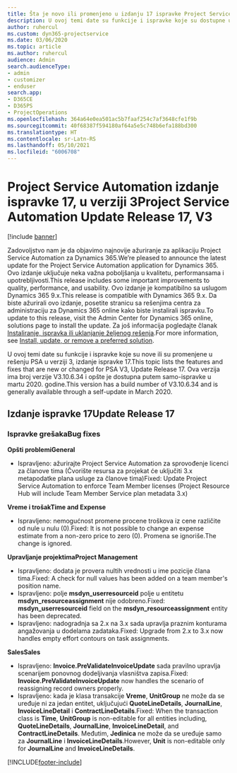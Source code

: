 ```yaml
---
title: Šta je novo ili promenjeno u izdanju 17 ispravke Project Service Automation verzije 3
description: U ovoj temi date su funkcije i ispravke koje su dostupne u izdanju 17 ispravke za Project Service Automation verzije 3.
author: ruhercul
ms.custom: dyn365-projectservice
ms.date: 03/06/2020
ms.topic: article
ms.author: ruhercul
audience: Admin
search.audienceType:
- admin
- customizer
- enduser
search.app:
- D365CE
- D365PS
- ProjectOperations
ms.openlocfilehash: 364a64e0ea501ac5b7faaf254c7af3648cfe1f9b
ms.sourcegitcommit: 40f68387f594180af64a5e5c748b6efa188bd300
ms.translationtype: HT
ms.contentlocale: sr-Latn-RS
ms.lasthandoff: 05/10/2021
ms.locfileid: "6006708"
---
```

# <a name="project-service-automation-update-release-17-v3"></a><span data-ttu-id="85448-103">Project Service Automation izdanje ispravke 17, u verziji 3</span><span class="sxs-lookup"><span data-stu-id="85448-103">Project Service Automation Update Release 17, V3</span></span>

[!include [banner](../includes/psa-now-project-operations.md)]

<span data-ttu-id="85448-104">Zadovoljstvo nam je da objavimo najnovije ažuriranje za aplikaciju Project Service Automation za Dynamics 365.</span><span class="sxs-lookup"><span data-stu-id="85448-104">We’re pleased to announce the latest update for the Project Service Automation application for Dynamics 365.</span></span> <span data-ttu-id="85448-105">Ovo izdanje uključuje neka važna poboljšanja u kvalitetu, performansama i upotrebljivosti.</span><span class="sxs-lookup"><span data-stu-id="85448-105">This release includes some important improvements to quality, performance, and usability.</span></span>  <span data-ttu-id="85448-106">Ovo izdanje je kompatibilno sa uslugom Dynamics 365 9.x.</span><span class="sxs-lookup"><span data-stu-id="85448-106">This release is compatible with Dynamics 365 9.x.</span></span> <span data-ttu-id="85448-107">Da biste ažurirali ovo izdanje, posetite stranicu sa rešenjima centra za administraciju za Dynamics 365 online kako biste instalirali ispravku.</span><span class="sxs-lookup"><span data-stu-id="85448-107">To update to this release, visit the Admin Center for Dynamics 365 online, solutions page to install the update.</span></span> <span data-ttu-id="85448-108">Za još informacija pogledajte članak [Instaliranje, ispravka ili uklanjanje željenog rešenja](/power-platform/admin/install-remove-preferred-solution).</span><span class="sxs-lookup"><span data-stu-id="85448-108">For more information, see [Install, update, or remove a preferred solution](/power-platform/admin/install-remove-preferred-solution).</span></span>

<span data-ttu-id="85448-109">U ovoj temi date su funkcije i ispravke koje su nove ili su promenjene u rešenju PSA u verziji 3, izdanje ispravke 17.</span><span class="sxs-lookup"><span data-stu-id="85448-109">This topic lists the features and fixes that are new or changed for PSA V3, Update Release 17.</span></span> <span data-ttu-id="85448-110">Ova verzija ima broj verzije V3.10.6.34 i opšte je dostupna putem samo-ispravke u martu 2020. godine.</span><span class="sxs-lookup"><span data-stu-id="85448-110">This version has a build number of V3.10.6.34 and is generally available through a self-update in March 2020.</span></span>


## <a name="update-release-17"></a><span data-ttu-id="85448-111">Izdanje ispravke 17</span><span class="sxs-lookup"><span data-stu-id="85448-111">Update Release 17</span></span>

### <a name="bug-fixes"></a><span data-ttu-id="85448-112">Ispravke grešaka</span><span class="sxs-lookup"><span data-stu-id="85448-112">Bug fixes</span></span>

<span data-ttu-id="85448-113">**Opšti problemi**</span><span class="sxs-lookup"><span data-stu-id="85448-113">**General**</span></span>

- <span data-ttu-id="85448-114">Ispravljeno: ažurirajte Project Service Automation za sprovođenje licenci za članove tima (Čvorište resursa za projekat će uključiti 3.x metapodatke plana usluge za članove tima)</span><span class="sxs-lookup"><span data-stu-id="85448-114">Fixed: Update Project Service Automation to enforce Team Member licenses (Project Resource Hub will include Team Member Service plan metadata 3.x)</span></span>
 
<span data-ttu-id="85448-115">**Vreme i trošak**</span><span class="sxs-lookup"><span data-stu-id="85448-115">**Time and Expense**</span></span>

- <span data-ttu-id="85448-116">Ispravljeno: nemogućnost promene procene troškova iz cene različite od nule u nulu (0).</span><span class="sxs-lookup"><span data-stu-id="85448-116">Fixed: It is not possible to change an expense estimate from a non-zero price to zero (0).</span></span> <span data-ttu-id="85448-117">Promena se ignoriše.</span><span class="sxs-lookup"><span data-stu-id="85448-117">The change is ignored.</span></span>

<span data-ttu-id="85448-118">**Upravljanje projektima**</span><span class="sxs-lookup"><span data-stu-id="85448-118">**Project Management**</span></span>

- <span data-ttu-id="85448-119">Ispravljeno: dodata je provera nultih vrednosti u ime pozicije člana tima.</span><span class="sxs-lookup"><span data-stu-id="85448-119">Fixed: A check for null values has been added on a team member's position name.</span></span>
- <span data-ttu-id="85448-120">Ispravljeno: polje **msdyn_userresourceid** polje u entitetu **msdyn_resourceassignment** nije odobreno.</span><span class="sxs-lookup"><span data-stu-id="85448-120">Fixed: **msdyn_userresourceid** field on the **msdyn_resourceassignment** entity has been deprecated.</span></span>
- <span data-ttu-id="85448-121">Ispravljeno: nadogradnja sa 2.x na 3.x sada upravlja praznim konturama angažovanja u dodelama zadataka.</span><span class="sxs-lookup"><span data-stu-id="85448-121">Fixed: Upgrade from 2.x to 3.x now handles empty effort contours on task assignments.</span></span>

<span data-ttu-id="85448-122">**Sales**</span><span class="sxs-lookup"><span data-stu-id="85448-122">**Sales**</span></span>

- <span data-ttu-id="85448-123">Ispravljeno: **Invoice.PreValidateInvoiceUpdate** sada pravilno upravlja scenarijem ponovnog dodeljivanja vlasništva zapisa.</span><span class="sxs-lookup"><span data-stu-id="85448-123">Fixed: **Invoice.PreValidateInvoiceUpdate** now handles the scenario of reassigning record owners properly.</span></span>
- <span data-ttu-id="85448-124">Ispravljeno: kada je klasa transakcije **Vreme**, **UnitGroup** ne može da se uređuje ni za jedan entitet, uključujući **QuoteLineDetails**, **JournalLine**, **InvoiceLineDetail** i **ContractLineDetails**.</span><span class="sxs-lookup"><span data-stu-id="85448-124">Fixed: When the transaction class is **Time**, **UnitGroup** is non-editable for all entities including, **QuoteLineDetails**, **JournalLine**, **InvoiceLineDetail**, and **ContractLineDetails**.</span></span> <span data-ttu-id="85448-125">Međutim, **Jedinica** ne može da se uređuje samo za **JournalLine** i **InvoiceLineDetails**.</span><span class="sxs-lookup"><span data-stu-id="85448-125">However, **Unit** is non-editable only for **JournalLine** and **InvoiceLineDetails**.</span></span>




[!INCLUDE[footer-include](../includes/footer-banner.md)]